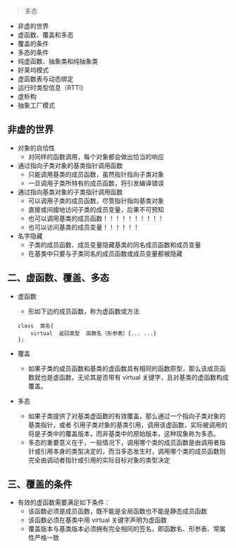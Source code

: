> 多态

* 非虚的世界
* 虚函数、覆盖和多态
* 覆盖的条件
* 多态的条件
* 纯虚函数、抽象类和纯抽象类
* 好莱坞模式
* 虚函数表与动态绑定
* 运行时类型信息（RTTI）
* 虚析构
* 抽象工厂模式



## 非虚的世界
* 对象的自恰性
    - 对同样的函数调用，每个对象都会做出恰当的响应
* 通过指向子类对象的基类指针调用函数
    - 只能调用基类的成员函数，虽然指针指向子类对象
    - 一旦调用子类所特有的成员函数，将引发编译错误
* 通过指向基类对象的子类指针调用函数
    - 可以调用子类的成员函数，尽管指针指向基类对象
    - 直接或间接地访问子类的成员变量，后果不可预知
    - 也可以调用基类的成员函数！！！！！！！！！！
    - 也可以访问基类的成员变量！！！！！！
* 名字隐藏
    - 子类的成员函数、成员变量隐藏基类的同名成员函数和成员变量
    - 在基类中只要与子类同名的成员函数或成员变量都被隐藏

## 二、虚函数、覆盖、多态
* 虚函数
    - 形如下边的成员函数，称为虚函数或方法
    ```
    class  类名{
        virtual  返回类型  函数名（形参表）{... ...}
    };
    ```
  
* 覆盖
    - 如果子类的成员函数和基类的虚函数具有相同的函数原型，那么该成员函数就也是虚函数，无论其是否带有 virtual 关键字，且对基类的虚函数构成 覆盖。
* 多态
    - 如果子类提供了对基类虚函数的有效覆盖，那么通过一个指向子类对象的基类指针，或者 引用子类对象的基类引用，调用该虚函数，实际被调用的将是子类中的覆盖版本，而非基类中的原始版本，这种现象称为多态。
    - 多态的重要意义在于，一般情况下，调用哪个类的成员函数是由调用者指针或引用本身的类型决定的，而当多态发生时，调用哪个类的成员函数则完全由调动者指针或引用的实际目标对象的类型决定
## 三、覆盖的条件
* 有效的虚函数需要满足如下条件：
    - 该函数必须是成员函数，既不能是全局函数也不能是静态成员函数
    - 该函数必须在基类中用 virtual 关键字声明为虚函数
    - 覆盖版本与基类版本必须拥有完全相同的签名，即函数名、形参表、常属性严格一致

